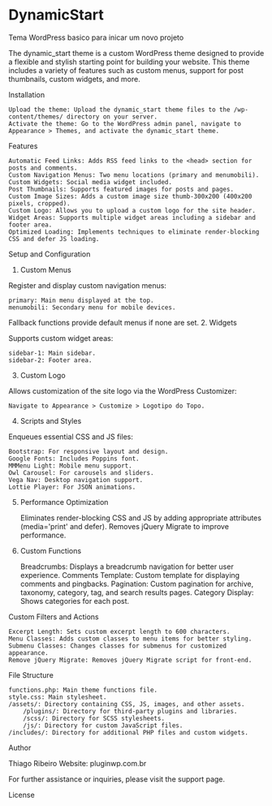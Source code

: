 # DynamicStart
Tema WordPress basico para inicar um novo projeto

The dynamic_start theme is a custom WordPress theme designed to provide a flexible and stylish starting point for building your website. This theme includes a variety of features such as custom menus, support for post thumbnails, custom widgets, and more.

Installation

    Upload the theme: Upload the dynamic_start theme files to the /wp-content/themes/ directory on your server.
    Activate the theme: Go to the WordPress admin panel, navigate to Appearance > Themes, and activate the dynamic_start theme.

Features

    Automatic Feed Links: Adds RSS feed links to the <head> section for posts and comments.
    Custom Navigation Menus: Two menu locations (primary and menumobili).
    Custom Widgets: Social media widget included.
    Post Thumbnails: Supports featured images for posts and pages.
    Custom Image Sizes: Adds a custom image size thumb-300x200 (400x200 pixels, cropped).
    Custom Logo: Allows you to upload a custom logo for the site header.
    Widget Areas: Supports multiple widget areas including a sidebar and footer area.
    Optimized Loading: Implements techniques to eliminate render-blocking CSS and defer JS loading.

Setup and Configuration
1. Custom Menus

Register and display custom navigation menus:

    primary: Main menu displayed at the top.
    menumobili: Secondary menu for mobile devices.

Fallback functions provide default menus if none are set.
2. Widgets

Supports custom widget areas:

    sidebar-1: Main sidebar.
    sidebar-2: Footer area.

3. Custom Logo

Allows customization of the site logo via the WordPress Customizer:

    Navigate to Appearance > Customize > Logotipo do Topo.

4. Scripts and Styles

Enqueues essential CSS and JS files:

    Bootstrap: For responsive layout and design.
    Google Fonts: Includes Poppins font.
    MMMenu Light: Mobile menu support.
    Owl Carousel: For carousels and sliders.
    Vega Nav: Desktop navigation support.
    Lottie Player: For JSON animations.

5. Performance Optimization

    Eliminates render-blocking CSS and JS by adding appropriate attributes (media='print' and defer).
    Removes jQuery Migrate to improve performance.

6. Custom Functions

    Breadcrumbs: Displays a breadcrumb navigation for better user experience.
    Comments Template: Custom template for displaying comments and pingbacks.
    Pagination: Custom pagination for archive, taxonomy, category, tag, and search results pages.
    Category Display: Shows categories for each post.

Custom Filters and Actions

    Excerpt Length: Sets custom excerpt length to 600 characters.
    Menu Classes: Adds custom classes to menu items for better styling.
    Submenu Classes: Changes classes for submenus for customized appearance.
    Remove jQuery Migrate: Removes jQuery Migrate script for front-end.

File Structure

    functions.php: Main theme functions file.
    style.css: Main stylesheet.
    /assets/: Directory containing CSS, JS, images, and other assets.
        /plugins/: Directory for third-party plugins and libraries.
        /scss/: Directory for SCSS stylesheets.
        /js/: Directory for custom JavaScript files.
    /includes/: Directory for additional PHP files and custom widgets.

Author

Thiago Ribeiro
Website: pluginwp.com.br

For further assistance or inquiries, please visit the support page.

License

